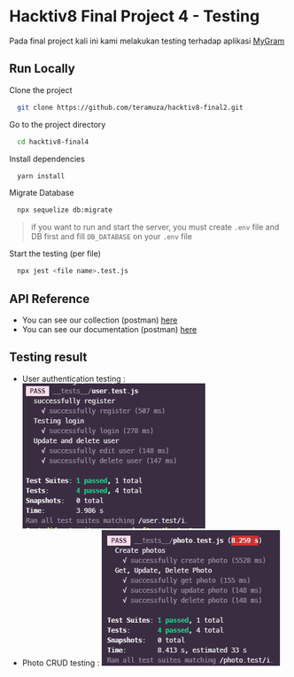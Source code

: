 # Hacktiv8 Final Project 4 - Testing

Pada final project kali ini kami melakukan testing terhadap aplikasi [MyGram](https://github.com/teramuza/hacktiv8-final2)

## Run Locally

Clone the project

```bash
  git clone https://github.com/teramuza/hacktiv8-final2.git
```

Go to the project directory

```bash
  cd hacktiv8-final4
```

Install dependencies

```bash
  yarn install
```

Migrate Database

```bash
  npx sequelize db:migrate
```

> if you want to run and start the server, you must create `.env` file and DB first and fill `DB_DATABASE` on your `.env` file

Start the testing (per file)

```bash
  npx jest <file name>.test.js
```

## API Reference

-   You can see our collection (postman) [here](https://www.getpostman.com/collections/fc0a83578f768c157d9a)
-   You can see our documentation (postman) [here](https://documenter.getpostman.com/view/14129982/UVRDEjqd)

## Testing result

-   User authentication testing : ![successfully implement supertest testing on user URL](/images/userTesting.png "MarineGEO logo")
-   Photo CRUD testing : ![successfully implement supertest testing on user URL](/images/photoTesting.png "MarineGEO logo")
